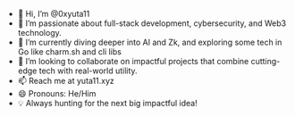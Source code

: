 - 👋 Hi, I’m @0xyuta11  
- 👀 I’m passionate about full-stack development, cybersecurity, and Web3 technology.  
- 🌱 I’m currently diving deeper into AI and Zk, and exploring some tech in Go like charm.sh and cli libs
- 💞️ I’m looking to collaborate on impactful projects that combine cutting-edge tech with real-world utility.  
- 📫 Reach me at yuta11.xyz  
- 😄 Pronouns: He/Him  
- 💡 Always hunting for the next big impactful idea!  


<!---
0xyuta11/0xyuta11 is a ✨ special ✨ repository because its `README.md` (this file) appears on your GitHub profile.
You can click the Preview link to take a look at your changes.
--->
